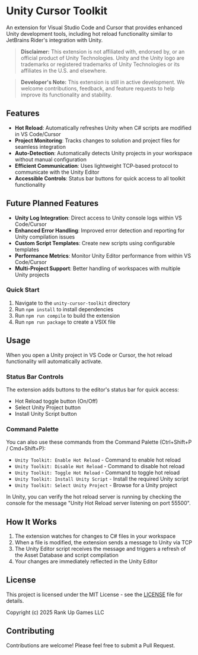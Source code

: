 # Unity Cursor Toolkit

An extension for Visual Studio Code and Cursor that provides enhanced Unity development tools, including hot reload functionality similar to JetBrains Rider's integration with Unity.

> **Disclaimer:** This extension is not affiliated with, endorsed by, or an official product of Unity Technologies. Unity and the Unity logo are trademarks or registered trademarks of Unity Technologies or its affiliates in the U.S. and elsewhere.

> **Developer's Note:** This extension is still in active development. We welcome contributions, feedback, and feature requests to help improve its functionality and stability.

## Features

- **Hot Reload**: Automatically refreshes Unity when C# scripts are modified in VS Code/Cursor
- **Project Monitoring**: Tracks changes to solution and project files for seamless integration
- **Auto-Detection**: Automatically detects Unity projects in your workspace without manual configuration
- **Efficient Communication**: Uses lightweight TCP-based protocol to communicate with the Unity Editor
- **Accessible Controls**: Status bar buttons for quick access to all toolkit functionality

## Future Planned Features

- **Unity Log Integration**: Direct access to Unity console logs within VS Code/Cursor
- **Enhanced Error Handling**: Improved error detection and reporting for Unity compilation issues
- **Custom Script Templates**: Create new scripts using configurable templates
- **Performance Metrics**: Monitor Unity Editor performance from within VS Code/Cursor
- **Multi-Project Support**: Better handling of workspaces with multiple Unity projects

### Quick Start
1. Navigate to the `unity-cursor-toolkit` directory
2. Run `npm install` to install dependencies
3. Run `npm run compile` to build the extension
4. Run `npm run package` to create a VSIX file

## Usage

When you open a Unity project in VS Code or Cursor, the hot reload functionality will automatically activate.

### Status Bar Controls

The extension adds buttons to the editor's status bar for quick access:
- Hot Reload toggle button (On/Off)
- Select Unity Project button
- Install Unity Script button

### Command Palette

You can also use these commands from the Command Palette (Ctrl+Shift+P / Cmd+Shift+P):
- `Unity Toolkit: Enable Hot Reload` - Command to enable hot reload
- `Unity Toolkit: Disable Hot Reload` - Command to disable hot reload
- `Unity Toolkit: Toggle Hot Reload` - Command to toggle hot reload
- `Unity Toolkit: Install Unity Script` - Install the required Unity script
- `Unity Toolkit: Select Unity Project` - Browse for a Unity project

In Unity, you can verify the hot reload server is running by checking the console for the message "Unity Hot Reload server listening on port 55500".

## How It Works

1. The extension watches for changes to C# files in your workspace
2. When a file is modified, the extension sends a message to Unity via TCP
3. The Unity Editor script receives the message and triggers a refresh of the Asset Database and script compilation
4. Your changes are immediately reflected in the Unity Editor

## License

This project is licensed under the MIT License - see the [LICENSE](LICENSE) file for details.

Copyright (c) 2025 Rank Up Games LLC

## Contributing

Contributions are welcome! Please feel free to submit a Pull Request.
